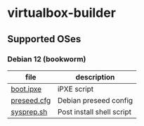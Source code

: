 # virtualbox-builder

## Supported OSes

### Debian 12 (bookworm)

| file | description |
| - | - |
| [boot.ipxe](https://tlhakhan.github.io/vmware-builder/debian/bookworm/boot.ipxe) | iPXE script |
| [preseed.cfg](https://tlhakhan.github.io/vmware-builder/debian/bookworm/preseed.cfg) | Debian preseed config |
| [sysprep.sh](https://tlhakhan.github.io/vmware-builder/debian/bookworm/sysprep.sh) | Post install shell script |
